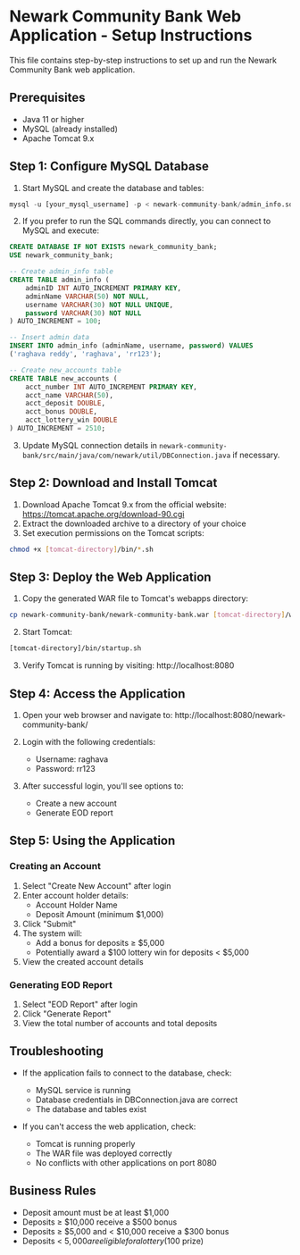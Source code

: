 # Newark Community Bank Web Application - Setup Instructions

This file contains step-by-step instructions to set up and run the Newark Community Bank web application.

## Prerequisites
- Java 11 or higher
- MySQL (already installed)
- Apache Tomcat 9.x

## Step 1: Configure MySQL Database
1. Start MySQL and create the database and tables:
```sql
mysql -u [your_mysql_username] -p < newark-community-bank/admin_info.sql
```

2. If you prefer to run the SQL commands directly, you can connect to MySQL and execute:
```sql
CREATE DATABASE IF NOT EXISTS newark_community_bank;
USE newark_community_bank;

-- Create admin_info table
CREATE TABLE admin_info (
    adminID INT AUTO_INCREMENT PRIMARY KEY,
    adminName VARCHAR(50) NOT NULL,
    username VARCHAR(30) NOT NULL UNIQUE,
    password VARCHAR(30) NOT NULL
) AUTO_INCREMENT = 100;

-- Insert admin data
INSERT INTO admin_info (adminName, username, password) VALUES
('raghava reddy', 'raghava', 'rr123');

-- Create new_accounts table
CREATE TABLE new_accounts (
    acct_number INT AUTO_INCREMENT PRIMARY KEY,
    acct_name VARCHAR(50),
    acct_deposit DOUBLE,
    acct_bonus DOUBLE,
    acct_lottery_win DOUBLE
) AUTO_INCREMENT = 2510;
```

3. Update MySQL connection details in `newark-community-bank/src/main/java/com/newark/util/DBConnection.java` if necessary.

## Step 2: Download and Install Tomcat
1. Download Apache Tomcat 9.x from the official website: https://tomcat.apache.org/download-90.cgi
2. Extract the downloaded archive to a directory of your choice
3. Set execution permissions on the Tomcat scripts:
```sh
chmod +x [tomcat-directory]/bin/*.sh
```

## Step 3: Deploy the Web Application
1. Copy the generated WAR file to Tomcat's webapps directory:
```sh
cp newark-community-bank/newark-community-bank.war [tomcat-directory]/webapps/
```

2. Start Tomcat:
```sh
[tomcat-directory]/bin/startup.sh
```

3. Verify Tomcat is running by visiting: http://localhost:8080

## Step 4: Access the Application
1. Open your web browser and navigate to: http://localhost:8080/newark-community-bank/

2. Login with the following credentials:
   - Username: raghava
   - Password: rr123

3. After successful login, you'll see options to:
   - Create a new account
   - Generate EOD report

## Step 5: Using the Application

### Creating an Account
1. Select "Create New Account" after login
2. Enter account holder details:
   - Account Holder Name
   - Deposit Amount (minimum $1,000)
3. Click "Submit"
4. The system will:
   - Add a bonus for deposits ≥ $5,000
   - Potentially award a $100 lottery win for deposits < $5,000
5. View the created account details

### Generating EOD Report
1. Select "EOD Report" after login
2. Click "Generate Report"
3. View the total number of accounts and total deposits

## Troubleshooting
- If the application fails to connect to the database, check:
  - MySQL service is running
  - Database credentials in DBConnection.java are correct
  - The database and tables exist

- If you can't access the web application, check:
  - Tomcat is running properly
  - The WAR file was deployed correctly
  - No conflicts with other applications on port 8080

## Business Rules
- Deposit amount must be at least $1,000
- Deposits ≥ $10,000 receive a $500 bonus
- Deposits ≥ $5,000 and < $10,000 receive a $300 bonus
- Deposits < $5,000 are eligible for a lottery ($100 prize) 